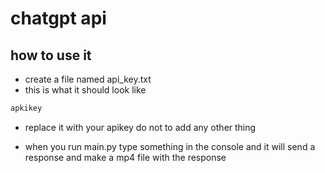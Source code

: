 # chatgpt api

## how to use it

- create a file named api_key.txt
- this is what it should look like

```txt
apkikey
```

- replace it with your apikey do not to add any other thing

- when you run main.py type something in the console and it will send a response and make a mp4 file with the response
